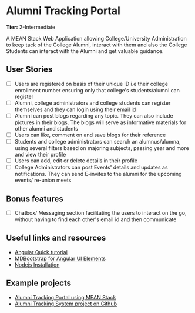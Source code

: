 # Alumni Tracking Portal

**Tier:** 2-Intermediate

A MEAN Stack Web Application allowing College/University Administration to keep tack of the College Alumni, interact with them and also the College Students can interact with the Alumni and get valuable guidance.

## User Stories

-   [ ] Users are registered on basis of their unique ID i.e their college enrollment number ensuring only that college's students/alumni can register
-   [ ] Alumni, college administrators and college students can register themselves and they can login using their email id
-   [ ] Alumni can post blogs regarding any topic. They can also include pictures in their blogs. The blogs will serve as informative materials for other alumni and students
-   [ ] Users can like, comment on and save blogs for their reference
-   [ ] Students and college administrators can search an alumnus/alumna, using several filters based on majoring subjects, passing year and more and view their profile
-   [ ] Users can add, edit or delete details in their profile
-   [ ] College Administrators can post Events' details and updates as notifications. They can send E-invites to the alumni for the upcoming events/ re-union meets 

## Bonus features

-   [ ] Chatbox/ Messaging section facilitating the users to interact on the go, without having to find each other's email id and then communicate

## Useful links and resources

-   [Angular Quick tutorial](<https://www.freecodecamp.org/news/angular-8-tutorial-in-easy-steps/>)
-   [MDBootstrap for Angular UI Elements](<https://mdbootstrap.com/docs/b5/angular/getting-started/installation/>)
-   [Nodejs Installation](<https://nodejs.org/en/>)

## Example projects

-   [Alumni Tracking Portal using MEAN Stack](https://github.com/Vidhiagrawal3/Union)
-   [Alumni Tracking System project on Github](https://github.com/killerone/Alumni-Tracking-System)
